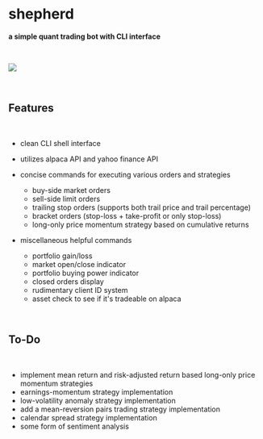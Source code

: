 # shepherd
<b> a simple quant trading bot with CLI interface </b>

<br>

![](https://user-images.githubusercontent.com/71098497/134826072-b99b649f-72e3-457f-b4b9-b4a107247616.png)


<br>

## Features

<br>

 - clean CLI shell interface
 - utilizes alpaca API and yahoo finance API
 - concise commands for executing various orders and strategies
    - buy-side market orders
    - sell-side limit orders
    - trailing stop orders (supports both trail price and trail percentage)
    - bracket orders (stop-loss + take-profit or only stop-loss)
    - long-only price momentum strategy based on cumulative returns 
    
 - miscellaneous helpful commands 
    - portfolio gain/loss
    - market open/close indicator
    - portfolio buying power indicator
    - closed orders display
    - rudimentary client ID system
    - asset check to see if it's tradeable on alpaca
 
 <br>
 
 ## To-Do

<br>

- implement mean return and risk-adjusted return based long-only price momentum strategies
- earnings-momentum strategy implementation
- low-volatility anomaly strategy implementation
- add a mean-reversion pairs trading strategy implementation
- calendar spread strategy implementation
- some form of sentiment analysis
